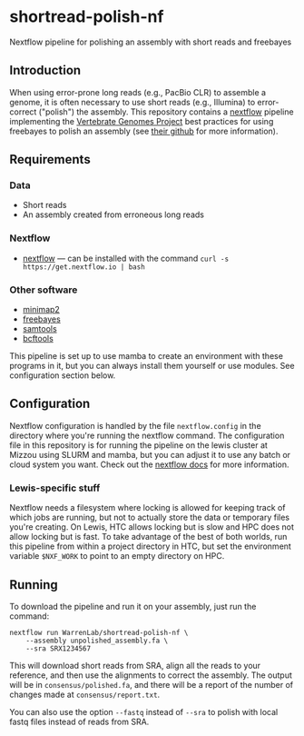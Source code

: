 # shortread-polish-nf
Nextflow pipeline for polishing an assembly with short reads and freebayes

## Introduction
When using error-prone long reads (e.g., PacBio CLR) to assemble a genome, it is
often necessary to use short reads (e.g., Illumina) to error-correct ("polish")
the assembly. This repository contains a [nextflow](http://nextflow.io) pipeline
implementing the [Vertebrate Genomes Project][vgp] best practices for using
freebayes to polish an assembly (see [their github][vgp-github] for more
information).

## Requirements
### Data
* Short reads
* An assembly created from erroneous long reads

### Nextflow
* [nextflow](https://www.nextflow.io/) — can be installed with the command
  `curl -s https://get.nextflow.io | bash`

### Other software
* [minimap2](https://github.com/lh3/minimap2)
* [freebayes](https://github.com/freebayes/freebayes)
* [samtools](http://www.htslib.org/)
* [bcftools](http://www.htslib.org/)

This pipeline is set up to use mamba to create an environment with these
programs in it, but you can always install them yourself or use modules. See
configuration section below.

## Configuration
Nextflow configuration is handled by the file `nextflow.config` in the directory
where you're running the nextflow command. The configuration file in this
repository is for running the pipeline on the lewis cluster at Mizzou using
SLURM and mamba, but you can adjust it to use any batch or cloud system you
want. Check out the [nextflow docs](https://www.nextflow.io/docs/edge/index.html)
for more information.

### Lewis-specific stuff
Nextflow needs a filesystem where locking is allowed for keeping track of which
jobs are running, but not to actually store the data or temporary files you're
creating. On Lewis, HTC allows locking but is slow and HPC does not allow
locking but is fast. To take advantage of the best of both worlds, run this
pipeline from within a project directory in HTC, but set the environment
variable `$NXF_WORK` to point to an empty directory on HPC.

## Running
To download the pipeline and run it on your assembly, just run the command:
```
nextflow run WarrenLab/shortread-polish-nf \
    --assembly unpolished_assembly.fa \
    --sra SRX1234567
```
This will download short reads from SRA, align all the reads to your reference,
and then use the alignments to correct the assembly. The output will be in
`consensus/polished.fa`, and there will be a report of the number of changes
made at `consensus/report.txt`.

You can also use the option `--fastq` instead of `--sra` to polish with local
fastq files instead of reads from SRA.

[vgp]: https://vertebrategenomesproject.org/
[vgp-github]: https://github.com/VGP/vgp-assembly/tree/master/pipeline/freebayes-polish
